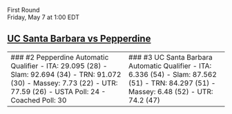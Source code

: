 First Round  
Friday, May 7 at 1:00 EDT
## [UC Santa Barbara vs Pepperdine](https://www.ncaa.com/game/5833380) 

<table><tr><td>  
### #2 Pepperdine  
Automatic Qualifier  
- ITA: 29.095 (28)  
- Slam: 92.694 (34)  
- TRN: 91.072 (30)  
- Massey: 7.73 (22)  
- UTR: 77.59 (26)  
- USTA Poll: 24  
- Coached Poll: 30  
</td><td>  
### #3 UC Santa Barbara  
Automatic Qualifier  
- ITA: 6.336 (54)  
- Slam: 87.562 (51)  
- TRN: 84.297 (51)  
- Massey: 6.48 (52)  
- UTR: 74.2 (47)  
</td></tr></table>  